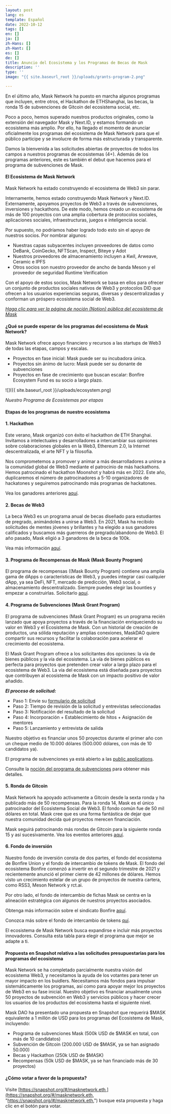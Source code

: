 ```yaml
---
layout: post
lang: es
template: Español
date: 2022-10-12
tags: []
en: []
ja: []
zh-Hans: []
zh-Hant: []
es: []
de: []
title: Anuncio del Ecosistema y los Programas de Becas de Mask
description: ''
type: ''
image: "{{ site.baseurl_root }}/uploads/grants-program-2.png"

---
```

En el último año, Mask Network ha puesto en marcha algunos programas que incluyen, entre otros, el Hackathon de ETHShanghai, las becas, la ronda 15 de subvenciones de Gitcoin del ecosistema social, etc.

Poco a poco, hemos superado nuestros productos originales, como la extensión del navegador Mask y Next.ID, y estamos formando un ecosistema más amplio. Por ello, ha llegado el momento de anunciar oficialmente los programas del ecosistema de Mask Network para que el público participe y se involucre de forma más estructurada y transparente.

Damos la bienvenida a las solicitudes abiertas de proyectos de todos los campos a nuestros programas de ecosistemas (4+). Además de los programas anteriores, este es también el debut que hacemos para el programa de subvenciones de Mask.

#### **El Ecosistema de Mask Network**

Mask Network ha estado construyendo el ecosistema de Web3 sin parar.

Internamente, hemos estado construyendo Mask Network y Next.ID. Externamente, apoyamos proyectos de Web3 a través de subvenciones, inversiones y hackathons. De este modo, hemos creado un ecosistema de más de 100 proyectos con una amplia cobertura de protocolos sociales, aplicaciones sociales, infraestructuras, juegos e inteligencia social.

Por supuesto, no podríamos haber logrado todo esto sin el apoyo de nuestros socios. Por nombrar algunos:

* Nuestras capas subyacentes incluyen proveedores de datos como DeBank, CoinGecko, NFTScan, Inspect, Biteye y Adot
* Nuestros proveedores de almacenamiento incluyen a Kwil, Arweave, Ceramic e IPFS
* Otros socios son nuestro proveedor de ancho de banda Meson y el proveedor de seguridad Runtime Verification

Con el apoyo de estos socios, Mask Network se basa en ellos para ofrecer un conjunto de productos sociales nativos de Web3 y protocolos DID que ofrecen a los usuarios experiencias seguras, diversas y descentralizadas y conforman un próspero ecosistema social de Web3.

[_Haga clic para ver la página de noción (Notion) pública del ecosistema de Mask_](https://mask.notion.site/Mask-Ecosystem-Overview-public-page-8170b5ed7e7f4424b45c060377108396ic-page-8170b5ed7e7f4424b45c060377108396)

#### **¿Qué se puede esperar de los programas del ecosistema de Mask Network?**

Mask Network ofrece apoyo financiero y recursos a las startups de Web3 de todas las etapas, campos y escalas.

* Proyectos en fase inicial: Mask puede ser su incubadora única.
* Proyectos sin ánimo de lucro: Mask puede ser su donante de subvenciones
* Proyectos en fase de crecimiento que buscan escalar: Bonfire Ecosystem Fund es su socio a largo plazo.

![]({{ site.baseurl_root }}/uploads/ecosystem.png)

_Nuestro Programa de Ecosistemas por etapas_

#### **Etapas de los programas de nuestro ecosistema**

#### **1. Hackathon**

Este verano, Mask organizó con éxito el hackathon de ETH Shanghai. Invitamos a intelectuales y desarrolladores a intercambiar sus opiniones sobre colaboraciones globales en la Web3, Ethereum 2.0, la Internet descentralizada, el arte NFT y la filosofía.

Nos comprometemos a promover y animar a más desarrolladores a unirse a la comunidad global de Web3 mediante el patrocinio de más hackathons. Hemos patrocinado el hackathon Moonshot y habrá más en 2022. Este año, duplicaremos el número de patrocinadores a 5-10 organizadores de hackatones y seguiremos patrocinando más programas de hackatones.

Vea los ganadores anteriores [aquí](https://www.ethshanghai.org/).

#### **2. Becas de Web3**

La beca Web3 es un programa anual de becas diseñado para estudiantes de pregrado, animándoles a unirse a Web3. En 2021, Mask ha recibido solicitudes de mentes jóvenes y brillantes y ha elegido a sus ganadores calificados y buscamos más guerreros de pregrado/abandono de Web3. El año pasado, Mask eligió a 3 ganadores de la beca de 100k.

Vea más información [aquí](https://twitter.com/suji_yan/status/1464929882257772545).

#### **3. Programa de Recompensas de Mask (Mask Bounty Program)**

El programa de recompensas ((Mask Bounty Program) contiene una amplia gama de dApps o características de Web3, y puedes integrar casi cualquier dApp, ya sea DeFi, NFT, mercado de predicción, Web3 social, o almacenamiento descentralizado. Siempre puedes elegir las bounties y empezar a construirlas. Solicitarlo [aquí](https://gitcoin.co/dimensiondev/bounties).

#### **4. Programa de Subvenciones (Mask Grant Program)**

El programa de subvenciones (Mask Grant Program) es un programa recién lanzado que apoya proyectos a través de la financiación enriqueciendo su valor en Web3 y el Ecosistema de Mask. Con un historial de creación de productos, una sólida reputación y amplias conexiones, MaskDAO quiere compartir sus recursos y facilitar la colaboración para acelerar el crecimiento del ecosistema.

El Mask Grant Program ofrece a los solicitantes dos opciones: la vía de bienes públicos y la vía del ecosistema. La vía de bienes públicos es perfecta para proyectos que pretenden crear valor a largo plazo para el ecosistema de Web3. La vía del ecosistema está diseñada para proyectos que contribuyen al ecosistema de Mask con un impacto positivo de valor añadido.

**_El proceso de solicitud:_**

* Paso 1: Envíe su [formulario de solicitud](https://forms.gle/WxCfhdAyBne6V46D7)
* Paso 2: Tiempo de revisión de la solicitud y entrevistas seleccionadas
* Paso 3: Notificación del resultado de la solicitud
* Paso 4: Incorporación + Establecimiento de hitos + Asignación de mentores
* Paso 5: Lanzamiento y entrevista de salida

Nuestro objetivo es financiar unos 50 proyectos durante el primer año con un cheque medio de 10.000 dólares (500.000 dólares, con más de 10 candidatos ya).

El programa de subvenciones ya está abierto a las [public applications](https://forms.gle/WxCfhdAyBne6V46D7).

Consulte la [noción del programa de subvenciones](https://mask.notion.site/Mask-Grant-Program-4b177b18925f4c57b2346d6ec85e641d) para obtener más detalles.

#### **5. Ronda de Gitcoin**

Mask Network ha apoyado activamente a Gitcoin desde la sexta ronda y ha publicado más de 50 recompensas. Para la ronda 14, Mask es el único patrocinador del Ecosistema Social de Web3. El fondo común fue de 50 mil dólares en total. Mask cree que es una forma fantástica de dejar que nuestra comunidad decida qué proyectos merecen financiación.

Mask seguirá patrocinando más rondas de Gitcoin para la siguiente ronda 15 y así sucesivamente. Vea los eventos anteriores [aquí](https://gitcoin.co/blog/gr14-announce/).

#### **6. Fondo de inversión**

Nuestro fondo de inversión consta de dos partes, el fondo del ecosistema de Bonfire Union y el fondo de intercambio de tokens de Mask. El fondo del ecosistema Bonfire comenzó a invertir en el segundo trimestre de 2021 y recientemente anunció el primer cierre de 42 millones de dólares. Hemos visto un crecimiento estelar de un grupo de proyectos de nuestra cartera, como RSS3, Meson Network y rct.ai.

Por otro lado, el fondo de intercambio de fichas Mask se centra en la alineación estratégica con algunos de nuestros proyectos asociados.

Obtenga más información sobre el sindicato Bonfire [aquí](https://techcrunch.com/2022/07/06/bonfire-union-mask-network-maiden-fund/).

Conozca más sobre el fondo de intercambio de tokens [quí](https://snapshot.org/#/masknetwork.eth/proposal/QmTNXDrx2xwrFZoU96dfPXe8p5DwCmZLBEGc7VoxMU66eL).

El ecosistema de Mask Network busca expandirse e incluir más proyectos innovadores. Consulta esta tabla para elegir el programa que mejor se adapte a ti.

#### **Propuesta en Snapshot relativa a las solicitudes presupuestarias para los programas del ecosistema**

Mask Network se ha completado parcialmente nuestra visión del ecosistema Web3, y necesitamos la ayuda de los votantes para tener un mayor impacto en los buidlers. Necesitamos más fondos para impulsar sistemáticamente los programas, así como para apoyar mejor los proyectos de Web3 en su fase inicial. Nuestro objetivo es financiar anualmente unos 50 proyectos de subvención en Web3 y servicios públicos y hacer crecer los usuarios de los productos del ecosistema hasta el siguiente nivel.

Mask DAO ha presentado una propuesta en Snapshot que requerirá $MASK equivalente a 1 millón de USD para los programas del Ecosistema de Mask, incluyendo:

* Programa de subvenciones Mask (500k USD de $MASK en total, con más de 10 candidatos)
* Subvención de Gitcoin (200.000 USD de $MASK, ya se han asignado 50.000)
* Becas y Hackathon (250k USD de $MASK)
* Recompensas (50k USD de $MASK, ya se han financiado más de 30 proyectos)

#### **¿Cómo votar a favor de la propuesta?**

Visite [https://snapshot.org/#/masknetwork.eth,](https://snapshot.org/#/masknetwork.eth, "https://snapshot.org/#/masknetwork.eth,") busque esta propuesta y haga clic en el botón para votar.
